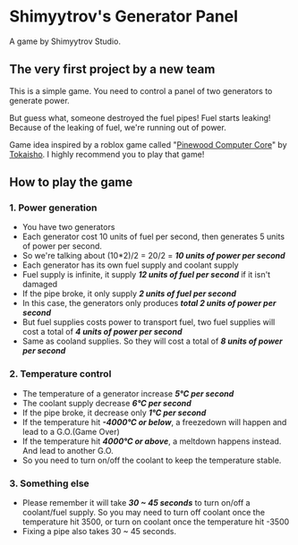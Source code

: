 # Shimyytrov's Generator Panel
 A game by Shimyytrov Studio.
 ## The very first project by a new team
This is a simple game. You need to control a panel of two generators to generate power.

But guess what, someone destroyed the fuel pipes! Fuel starts leaking! Because of the leaking of fuel, we're running out of power.

Game idea inspired by a roblox game called "[Pinewood Computer Core](https://www.roblox.com/games/17541193/Pinewood-Computer-Core#!/game-instances)" by [Tokaisho](https://www.roblox.com/users/390939/profile/). I highly recommend you to play that game!

## How to play the game
### 1. Power generation
* You have two generators
* Each generator cost 10 units of fuel per second, then generates 5 units of power per second.
* So we're talking about (10*2)/2 = 20/2 = ***10 units of power per second***
* Each generator has its own fuel supply and coolant supply
* Fuel supply is infinite, it supply ***12 units of fuel per second*** if it isn't damaged
* If the pipe broke, it only supply ***2 units of fuel per second***
* In this case, the generators only produces ***total 2 units of power per second***
* But fuel supplies costs power to transport fuel, two fuel supplies will cost a total of ***4 units of power per second***
* Same as cooland supplies. So they will cost a total of ***8 units of power per second***

### 2. Temperature control
* The temperature of a generator increase ***5°C per second***
* The coolant supply decrease ***6°C per second***
* If the pipe broke, it decrease only ***1°C per second***
* If the temperature hit ***-4000°C or below***, a freezedown will happen and lead to a G.O.(Game Over)
* If the temperature hit ***4000°C or above***, a meltdown happens instead. And lead to another G.O.
* So you need to turn on/off the coolant to keep the temperature stable.

### 3. Something else
* Please remember it will take ***30 ~ 45 seconds*** to turn on/off a coolant/fuel supply. So you may need to turn off coolant once the temperature hit 3500, or turn on coolant once the temperature hit -3500
* Fixing a pipe also takes 30 ~ 45 seconds.